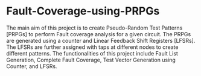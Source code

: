 # Fault-Coverage-using-PRPGs

The main aim of this project is to create Pseudo-Random Test Patterns [PRPGs] to perform Fault coverage analysis for a given circuit. The PRPGs are generated using a counter and Linear Feedback Shift Registers [LFSRs]. The LFSRs are further assigned with taps at different nodes to create different patterns. The functionalities of this project include Fault List Generation, Complete Fault Coverage, Test Vector Generation using Counter, and LFSRs. 
